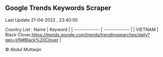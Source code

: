 

## Google Trends Keywords Scraper 
 
Last Update 21-04-2022 , 23:40:05

Country List :
 Name  | Keyword |
| ------------- | ------------- |
| VIETNAM | Black Clover,https://trends.google.com/trends/trendingsearches/daily?geo=VN#Black%20Clover |



© Abdul Muttaqin 
